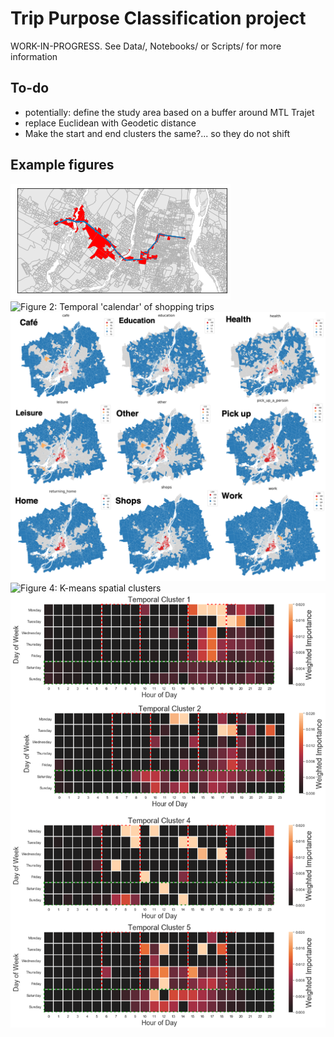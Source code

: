 # Trip Purpose Classification project
WORK-IN-PROGRESS. See Data/, Notebooks/ or Scripts/ for more information

## To-do
- potentially: define the study area based on a buffer around MTL Trajet
- replace Euclidean with Geodetic distance
- Make the start and end clusters the same?... so they do not shift

## Example figures
![Figure 1: Example of intersection between trip and underlying dissemination areas](other/images/example_passthrough.png)[]()
![Figure 2: Temporal 'calendar' of shopping trips](other/images/shop_calendar.png)[]()
![Figure 3: Spatial profiles of trips by purpose](other/images/all_spatial_profiles.png)[]()
![Figure 4: K-means spatial clusters](other/images/kmean_cluster_end.png)[]()
![Figure 5: Temporal clusters from LDA model](other/images/temporal_clusters.png)[]()

